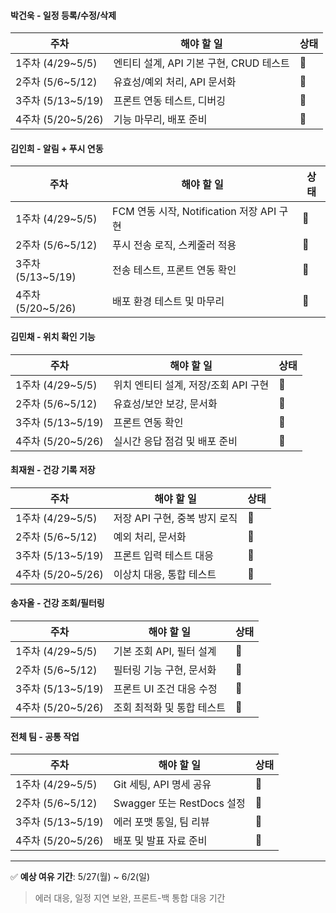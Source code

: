 #### 박건욱 - 일정 등록/수정/삭제
| 주차         | 해야 할 일                                   | 상태 |
|--------------|-----------------------------------------------|------|
| 1주차 (4/29~5/5) | 엔티티 설계, API 기본 구현, CRUD 테스트      | 🔲   |
| 2주차 (5/6~5/12) | 유효성/예외 처리, API 문서화                 | 🔲   |
| 3주차 (5/13~5/19) | 프론트 연동 테스트, 디버깅                   | 🔲   |
| 4주차 (5/20~5/26) | 기능 마무리, 배포 준비                       | 🔲   |

#### 김인희 - 알림 + 푸시 연동
| 주차         | 해야 할 일                                   | 상태 |
|--------------|-----------------------------------------------|------|
| 1주차 (4/29~5/5) | FCM 연동 시작, Notification 저장 API 구현   | 🔲   |
| 2주차 (5/6~5/12) | 푸시 전송 로직, 스케줄러 적용               | 🔲   |
| 3주차 (5/13~5/19) | 전송 테스트, 프론트 연동 확인               | 🔲   |
| 4주차 (5/20~5/26) | 배포 환경 테스트 및 마무리                   | 🔲   |

#### 김민채 - 위치 확인 기능
| 주차         | 해야 할 일                                   | 상태 |
|--------------|-----------------------------------------------|------|
| 1주차 (4/29~5/5) | 위치 엔티티 설계, 저장/조회 API 구현         | 🔲   |
| 2주차 (5/6~5/12) | 유효성/보안 보강, 문서화                    | 🔲   |
| 3주차 (5/13~5/19) | 프론트 연동 확인                            | 🔲   |
| 4주차 (5/20~5/26) | 실시간 응답 점검 및 배포 준비               | 🔲   |

#### 최재원 - 건강 기록 저장
| 주차         | 해야 할 일                                   | 상태 |
|--------------|-----------------------------------------------|------|
| 1주차 (4/29~5/5) | 저장 API 구현, 중복 방지 로직               | 🔲   |
| 2주차 (5/6~5/12) | 예외 처리, 문서화                           | 🔲   |
| 3주차 (5/13~5/19) | 프론트 입력 테스트 대응                     | 🔲   |
| 4주차 (5/20~5/26) | 이상치 대응, 통합 테스트                    | 🔲   |

#### 송자올 - 건강 조회/필터링
| 주차         | 해야 할 일                                   | 상태 |
|--------------|-----------------------------------------------|------|
| 1주차 (4/29~5/5) | 기본 조회 API, 필터 설계                    | 🔲   |
| 2주차 (5/6~5/12) | 필터링 기능 구현, 문서화                    | 🔲   |
| 3주차 (5/13~5/19) | 프론트 UI 조건 대응 수정                    | 🔲   |
| 4주차 (5/20~5/26) | 조회 최적화 및 통합 테스트                  | 🔲   |

#### 전체 팀 - 공통 작업
| 주차         | 해야 할 일                                   | 상태 |
|--------------|-----------------------------------------------|------|
| 1주차 (4/29~5/5) | Git 세팅, API 명세 공유                      | 🔲   |
| 2주차 (5/6~5/12) | Swagger 또는 RestDocs 설정                   | 🔲   |
| 3주차 (5/13~5/19) | 에러 포맷 통일, 팀 리뷰                     | 🔲   |
| 4주차 (5/20~5/26) | 배포 및 발표 자료 준비                      | 🔲   |

---

✅ **예상 여유 기간**: 5/27(월) ~ 6/2(일)  
> 에러 대응, 일정 지연 보완, 프론트-백 통합 대응 기간

